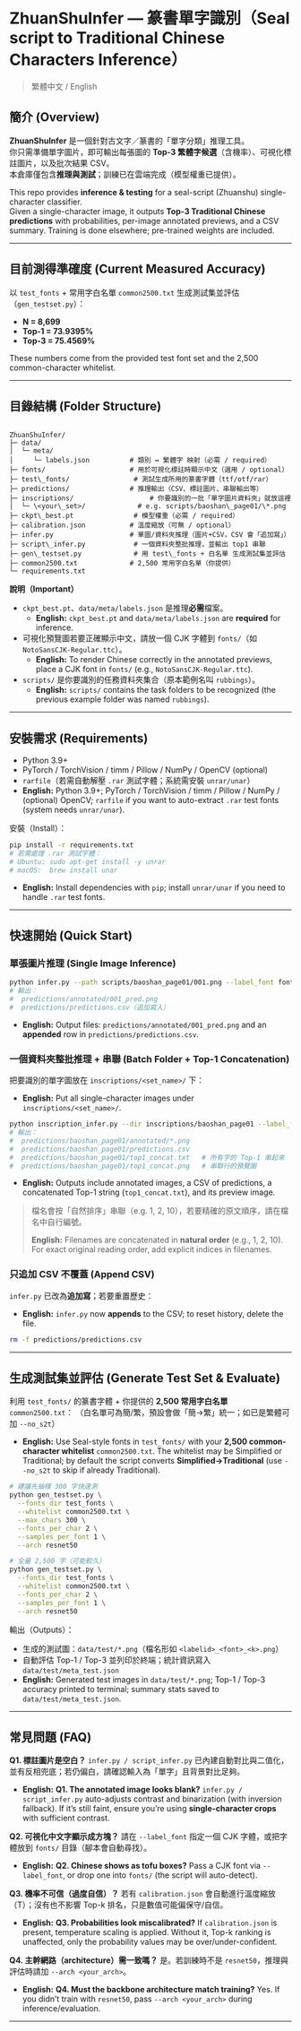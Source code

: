 # ZhuanShuInfer — 篆書單字識別（Seal script to Traditional Chinese Characters Inference）

> 繁體中文 / English

## 簡介 (Overview)

**ZhuanShuInfer** 是一個針對古文字／篆書的「單字分類」推理工具。  
你只需準備單字圖片，即可輸出每張圖的 **Top-3 繁體字候選**（含機率）、可視化標註圖片，以及批次結果 CSV。  
本倉庫僅包含**推理與測試**；訓練已在雲端完成（模型權重已提供）。

This repo provides **inference & testing** for a seal-script (Zhuanshu) single-character classifier.  
Given a single-character image, it outputs **Top-3 Traditional Chinese predictions** with probabilities, per-image annotated previews, and a CSV summary. Training is done elsewhere; pre-trained weights are included.

---

## 目前測得準確度 (Current Measured Accuracy)

以 `test_fonts` + 常用字白名單 `common2500.txt` 生成測試集並評估（`gen_testset.py`）：

- **N = 8,699**
- **Top-1 = 73.9395%**
- **Top-3 = 75.4569%**

These numbers come from the provided test font set and the 2,500 common-character whitelist.

---

## 目錄結構 (Folder Structure)

```

ZhuanShuInfer/
├─ data/
│  └─ meta/
│     └─ labels.json          # 類別 ↔ 繁體字 映射（必需 / required）
├─ fonts/                     # 用於可視化標註時顯示中文（選用 / optional）
├─ test\_fonts/                # 測試生成所用的篆書字體（ttf/otf/rar）
├─ predictions/               # 推理輸出（CSV、標註圖片、串聯輸出等）
├─ inscriptions/                   # 你要識別的一批「單字圖片資料夾」就放這裡
│  └─ \<your\_set>/             # e.g. scripts/baoshan\_page01/\*.png
├─ ckpt\_best.pt               # 模型權重（必需 / required）
├─ calibration.json           # 溫度縮放（可無 / optional）
├─ infer.py                   # 單圖/資料夾推理（圖片+CSV，CSV 會「追加寫」）
├─ script\_infer.py            # 一個資料夾整批推理，並輸出 top1 串聯
├─ gen\_testset.py             # 用 test\_fonts + 白名單 生成測試集並評估
├─ common2500.txt             # 2,500 常用字白名單（你提供）
└─ requirements.txt

````

**說明（Important）**
- `ckpt_best.pt`、`data/meta/labels.json` 是推理**必需**檔案。  
  - **English:** `ckpt_best.pt` and `data/meta/labels.json` are **required** for inference.
- 可視化預覽圖若要正確顯示中文，請放一個 CJK 字體到 `fonts/`（如 `NotoSansCJK-Regular.ttc`）。  
  - **English:** To render Chinese correctly in the annotated previews, place a CJK font in `fonts/` (e.g., `NotoSansCJK-Regular.ttc`).
- `scripts/` 是你要識別的任務資料夾集合（原本範例名叫 `rubbings`）。  
  - **English:** `scripts/` contains the task folders to be recognized (the previous example folder was named `rubbings`).

---

## 安裝需求 (Requirements)

- Python 3.9+
- PyTorch / TorchVision / timm / Pillow / NumPy / OpenCV (optional)
- `rarfile`（若需自動解壓 `.rar` 測試字體；系統需安裝 `unrar/unar`）
- **English:** Python 3.9+; PyTorch / TorchVision / timm / Pillow / NumPy / (optional) OpenCV; `rarfile` if you want to auto-extract `.rar` test fonts (system needs `unrar/unar`).

安裝（Install）：
```bash
pip install -r requirements.txt
# 若需處理 .rar 測試字體：
# Ubuntu: sudo apt-get install -y unrar
# macOS:  brew install unar
````

* **English:** Install dependencies with `pip`; install `unrar/unar` if you need to handle `.rar` test fonts.

---

## 快速開始 (Quick Start)

### 單張圖片推理 (Single Image Inference)

```bash
python infer.py --path scripts/baoshan_page01/001.png --label_font fonts/CJK-Regular.ttf
# 輸出：
#  predictions/annotated/001_pred.png
#  predictions/predictions.csv（追加寫入）
```

* **English:** Output files: `predictions/annotated/001_pred.png` and an **appended** row in `predictions/predictions.csv`.

### 一個資料夾整批推理 + 串聯 (Batch Folder + Top-1 Concatenation)

把要識別的單字圖放在 `inscriptions/<set_name>/` 下：

* **English:** Put all single-character images under `inscriptions/<set_name>/`.

```bash
python inscription_infer.py --dir inscriptions/baoshan_page01 --label_font fonts/CJK-Regular.ttf
# 輸出：
#  predictions/baoshan_page01/annotated/*.png
#  predictions/baoshan_page01/predictions.csv
#  predictions/baoshan_page01/top1_concat.txt   # 所有字的 Top-1 串起來
#  predictions/baoshan_page01/top1_concat.png   # 串聯行的預覽圖
```

* **English:** Outputs include annotated images, a CSV of predictions, a concatenated Top-1 string (`top1_concat.txt`), and its preview image.

> 檔名會按「自然排序」串聯（e.g. 1, 2, 10），若要精確的原文順序，請在檔名中自行編號。
>
> **English:** Filenames are concatenated in **natural order** (e.g., 1, 2, 10). For exact original reading order, add explicit indices in filenames.

### 只追加 CSV 不覆蓋 (Append CSV)

`infer.py` 已改為**追加寫**；若要重置歷史：

* **English:** `infer.py` now **appends** to the CSV; to reset history, delete the file.

```bash
rm -f predictions/predictions.csv
```

---

## 生成測試集並評估 (Generate Test Set & Evaluate)

利用 `test_fonts/` 的篆書字體 + 你提供的 **2,500 常用字白名單** `common2500.txt`：
（白名單可為簡/繁，預設會做「簡→繁」統一；如已是繁體可加 `--no_s2t`）

* **English:** Use Seal-style fonts in `test_fonts/` with your **2,500 common-character whitelist** `common2500.txt`. The whitelist may be Simplified or Traditional; by default the script converts **Simplified→Traditional** (use `--no_s2t` to skip if already Traditional).

```bash
# 建議先抽樣 300 字快速測
python gen_testset.py \
  --fonts_dir test_fonts \
  --whitelist common2500.txt \
  --max_chars 300 \
  --fonts_per_char 2 \
  --samples_per_font 1 \
  --arch resnet50

# 全量 2,500 字（可能較久）
python gen_testset.py \
  --fonts_dir test_fonts \
  --whitelist common2500.txt \
  --fonts_per_char 2 \
  --samples_per_font 1 \
  --arch resnet50
```

輸出（Outputs）：

* 生成的測試圖：`data/test/*.png`（檔名形如 `<labelid>_<font>_<k>.png`）
* 自動評估 Top-1 / Top-3 並列印於終端；統計資訊寫入 `data/test/meta_test.json`
* **English:** Generated test images in `data/test/*.png`; Top-1 / Top-3 accuracy printed to terminal; summary stats saved to `data/test/meta_test.json`.

---

## 常見問題 (FAQ)

**Q1. 標註圖片是空白？**
`infer.py / script_infer.py` 已內建自動對比與二值化，並有反相兜底；若仍偏白，請確認輸入為「單字」且背景對比足夠。

* **English:** **Q1. The annotated image looks blank?**
  `infer.py / script_infer.py` auto-adjusts contrast and binarization (with inversion fallback). If it’s still faint, ensure you’re using **single-character crops** with sufficient contrast.

**Q2. 可視化中文字顯示成方塊？**
請在 `--label_font` 指定一個 CJK 字體，或把字體放到 `fonts/` 目錄（腳本會自動尋找）。

* **English:** **Q2. Chinese shows as tofu boxes?**
  Pass a CJK font via `--label_font`, or drop one into `fonts/` (the script will auto-detect).

**Q3. 機率不可信（過度自信）？**
若有 `calibration.json` 會自動進行溫度縮放（T）；沒有也不影響 Top-k 排名，只是數值可能偏保守/自信。

* **English:** **Q3. Probabilities look miscalibrated?**
  If `calibration.json` is present, temperature scaling is applied. Without it, Top-k ranking is unaffected, only the probability values may be over/under-confident.

**Q4. 主幹網路（architecture）需一致嗎？**
是。若訓練時不是 `resnet50`，推理與評估時請加 `--arch <your_arch>`。

* **English:** **Q4. Must the backbone architecture match training?**
  Yes. If you didn’t train with `resnet50`, pass `--arch <your_arch>` during inference/evaluation.

---